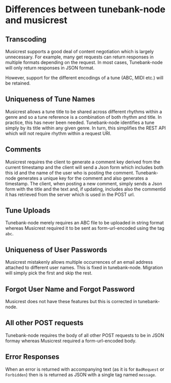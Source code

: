 # Differences between tunebank-node and musicrest

## Transcoding

Musicrest supports a good deal of content negotiation which is largely unnecessary.  For example, many get requests can return responses in multiple formats depending on the request.  In most cases, Tunebank-node will only return responses in JSON format.

However, support for the different encodings of a tune (ABC, MIDI etc.) will be retained.

## Uniqueness of Tune Names

Musicrest allows a tune title to be shared across different rhythms within a genre and so a tune reference is a combination of both rhythm and title.  In practice, this has never been needed. Tunebank-node identifies a tune simply by its title within any given genre. In turn, this simplifies the REST API which will not require rhythm within a request URI.

## Comments

Musicrest requires the client to generate a comment key derived from the current timestamp and the client will send a Json form which includes both this id and the name of the user who is posting the comment. Tunebank-node generates a unique key for the comment and also generates a timestamp.  The client, when posting a new comment, simply sends a Json form with the title and the text and, if updating, includes also the commentid it has retrieved from the server which is used in the POST url.

## Tune Uploads

Tunebank-node merely requires an ABC file to be uploaded in string format whereas Musicrest required it to be sent as form-url-encoded using the tag `abc`.

## Uniqueness of User Passwords

Musicrest mistakenly allows multiple occurrences of an email address attached to different user names. This is fixed in tunebank-node.  Migration will simply pick the first and skip the rest.

## Forgot User Name and Forgot Password

Musicrest does not have these features but this is corrected in tunebank-node.

## All other POST requests

Tunebank-node requires the body of all other POST requests to be in JSON formay whereas Musicrest required a form-url-encoded body.

## Error Responses

When an error is returned with accompanying text (as it is for `BadRequest` or `Forbidden`) then is is returned as JSON with a single tag named `message`.